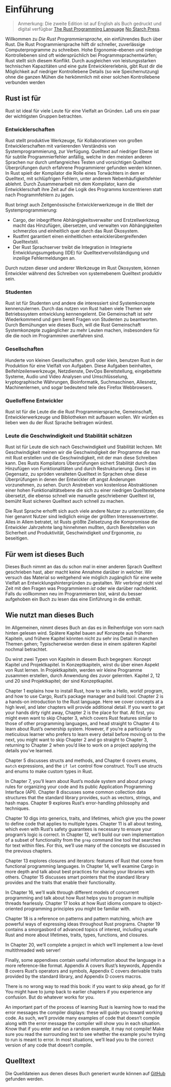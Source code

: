 # Einführung

> Anmerkung: Die zweite Edition ist auf English als Buch gedruckt und digital verfügbar  [The Rust Programming
> Language][nsprust] [No Starch
> Press][nsp].

[nsprust]: https://nostarch.com/rust
[nsp]: https://nostarch.com/

Willkommen zu *Die Rust Programmiersprache*, ein einführendes Buch über Rust.
Die Rust Programmiersprache hilft dir schneller, zuverlässige Computerprogramme zu schreiben.
Hohe Ergonomie-ebenen und niedrige Kontrollebenen sind oft widersprüchlich bei Programmsprachentwürfen; Rust stellt sich diesem Konflikt. Durch ausgleichen von leistungsstarken technischen Kapazitäten und eine gute Entwicklererlebnis, gibt Rust dir die Möglichkeit auf niedriger Kontrollebene Details (so wie Speichernutzung) ohne die ganzen Mühen die herkömmlich mit einer solchen Kontrollebene verbunden werden

## Rust ist für

Rust ist ideal für viele Leute für eine Vielfalt an Gründen. Laß uns ein paar der wichtigsten Gruppen betrachten.

### Entwicklerschaften

Rust stellt produktive Werkzeuge, für Kollaborationen von großen Entwicklerschaften mit variierenden Verständnis von Systemprogrammierung, zur Verfügung. Quelltext auf niedriger Ebene ist für subtile Programmierfehler anfällig, welche in den meisten anderen Sprachen nur durch umfangreiches Testen und vorsichtigen Quelltext Überprüfungen durch erfahrene Programmierer gefunden werden können. In Rust spielt der Kompilator die Rolle eines Torwächters in dem er Quelltext, mit schlüpfrigen Fehlern, unter anderem Nebenhäufigkeitsfehler ablehnt. Durch Zusammenarbeit mit dem Kompilator, kann die  Entwicklerschaft ihre Zeit auf die Logik des Programms konzentrieren statt nach Programmfehlern zu jagen.

Rust bringt auch Zeitgenössische Entwicklerwerkzeuge in die Welt der Systemprogrammierung:

* Cargo, der inbegriffene Abhängigkeitsverwalter und Erstzellwerkzeug macht das Hinzufügen,
  übersetzen, und verwalten von Abhängigkeiten schmerzlos und einheitlich quer durch das Rust
  Ökosystem.
* Rustfmt garantiert einen einheitlichen entwicklerübergreifenden Quelltextstil.
* Der Rust Sprachserver treibt die Integration in Integrierte Entwicklungsumgebung (IDE) 
  für Quelltextvervollständigung und inzeilige Fehlermeldungen an.

Durch nutzen dieser und anderer Werkzeuge im Rust Ökosystem, können Entwickler während des Schreiben von systemebenem Quelltext produktiv sein.

### Studenten

Rust ist für Studenten und andere die interessiert sind Systemkonzepte kennenzulernen. Durch das nutzen von Rust haben viele Themen wie Betriebssystem entwicklung kennengelernt. Die Gemeinschaft ist sehr Wiederkommend und gern bereit Fragen von Studenten zu beantworten. Durch Bemühungen wie dieses Buch, will die Rust Gemeinschaft Systemkonzepte zugänglicher zu mehr Leuten machen, insbesondere für die die noch im Programmiren unerfahren sind.

### Gesellschaften

Hunderte von kleinen Gesellschaften. groß oder klein, benutzen Rust in der Produktion für eine Vielfalt von Aufgaben. Diese Aufgaben beinhalten, Beifehlzeilenwerkzeuge, Netzdienste, DevOps Bereitstellung,  eingebettete Systeme, Audio und Video Analysen und Umschlüsselung, kryptographische Währungen, Bioinformatik, Suchmaschinen, Allesnetz,  Machinenlernen, und sogar bedeutend teile des Firefox Webbrowsers.

### Quelloffene Entwickler

Rust ist für die Leute die die Rust Programmiersprache, Gemeinschaft, Entwicklerwerkzeuge und Bibliotheken mit aufbauen wollen. Wir würden es lieben wen du der Rust Sprache beitragen würdest.

### Leute die Geschwindigkeit und Stabilität schätzen

Rust ist für Leute die sich nach Geschwindigkeit und Stabilität lechzen. Mit Geschwindigkeit meinen wir die Geschwindigkeit der Programme die man mit Rust erstellen und die Geschwindigkeit, mit der man diese Schreiben kann. Des Rusts Kompilators Überprüfungen sichert Stabilität durch das Hinzufügen von Funktionalitäten und durch Restrukturierung. Dies ist im Gegensatz, zu spröden veralteten Quelltext in Sprachen ohne diese Überprüfungen in denen der Entwickler oft angst Änderungen vorzunehmen, zu sehen. Durch Anstreben von kostenlose Abstraktionen einer hohen Funktionalitätsebene die sich zu einer niedrigen Quelltextebene übersetzt, die ebenso schnell wie manuelle geschriebener Quelltext ist, bemüht Rust sicheren Quelltext auch schnell zu machen.

Die Rust Sprache erhofft sich auch viele andere Nutzer zu unterstützen; die hier genannt Nutzer sind lediglich einige der größten Interessenvertreter. Alles in Allem betratet, ist Rusts größte Zielsetzung die Kompromisse die Entwickler Jahrzehnte lang hinnehmen mußten, durch Bereitstellen von Sicherheit *und* Produktivität, Geschwindigkeit *und* Ergonomie, zu beseitigen.

## Für wem ist dieses Buch

Dieses Buch nimmt an das du schon mal in einer anderen Sprach Quelltext geschrieben hast, aber macht keine Annahme darüber in welcher. Wir versuch das Material so weitgehend wie möglich zugänglich für eine weite Vielfalt an Entwicklungshintergründen zu gestalten. Wir verbringt nicht viel Zeit mit den Fragen was Programmieren *ist* oder wie darüber nachdenkt. Falls du vollkommen neu im Programmieren bist, wärst du besser aufgehoben ein Buch zu lesen das eine Einführung in die enthält.

## Wie nutzt man dieses Buch

Im Allgemeinen, nimmt dieses Buch an das es in Reihenfolge von vorn nach hinten gelesen wird. Spätere Kapitel bauen auf Konzepte aus früheren Kapiteln, und frühere Kapitel könnten nicht zu sehr ins Detail in manchen Themen gehen; Typischerweise werden diese in einem späteren Kapitel nochmal betrachtet.

Du wirst zwei Typen von Kapiteln in diesem Buch begegnen: Konzept Kapitel und Projektkapitel. In Konzeptkapiteln, wirst du über einen Aspekt von Rust lernen. In Projektkapiteln,  werden wir kleine Programme zusammen erstellen, durch Anwendung des zuvor gelernten. Kapitel 2, 12 und 20 sind Projektkapitel; der sind Konzeptkapitel.

Chapter 1 explains how to install Rust, how to write a Hello, world! program,
and how to use Cargo, Rust’s package manager and build tool. Chapter 2 is a
hands-on introduction to the Rust language. Here we cover concepts at a high
level, and later chapters will provide additional detail. If you want to get
your hands dirty right away, Chapter 2 is the place for that. At first, you
might even want to skip Chapter 3, which covers Rust features similar to those
of other programming languages, and head straight to Chapter 4 to learn about
Rust’s ownership system. However, if you’re a particularly meticulous learner
who prefers to learn every detail before moving on to the next, you might want
to skip Chapter 2 and go straight to Chapter 3, returning to Chapter 2 when
you’d like to work on a project applying the details you’ve learned.

Chapter 5 discusses structs and methods, and Chapter 6 covers enums, `match`
expressions, and the `if let` control flow construct. You’ll use structs and
enums to make custom types in Rust.

In Chapter 7, you’ll learn about Rust’s module system and about privacy rules
for organizing your code and its public Application Programming Interface
(API). Chapter 8 discusses some common collection data structures that the
standard library provides, such as vectors, strings, and hash maps. Chapter 9
explores Rust’s error-handling philosophy and techniques.

Chapter 10 digs into generics, traits, and lifetimes, which give you the power
to define code that applies to multiple types. Chapter 11 is all about testing,
which even with Rust’s safety guarantees is necessary to ensure your program’s
logic is correct. In Chapter 12, we’ll build our own implementation of a subset
of functionality from the `grep` command line tool that searches for text
within files. For this, we’ll use many of the concepts we discussed in the
previous chapters.

Chapter 13 explores closures and iterators: features of Rust that come from
functional programming languages. In Chapter 14, we’ll examine Cargo in more
depth and talk about best practices for sharing your libraries with others.
Chapter 15 discusses smart pointers that the standard library provides and the
traits that enable their functionality.

In Chapter 16, we’ll walk through different models of concurrent programming
and talk about how Rust helps you to program in multiple threads fearlessly.
Chapter 17 looks at how Rust idioms compare to object-oriented programming
principles you might be familiar with.

Chapter 18 is a reference on patterns and pattern matching, which are powerful
ways of expressing ideas throughout Rust programs. Chapter 19 contains a
smorgasbord of advanced topics of interest, including unsafe Rust and more
about lifetimes, traits, types, functions, and closures.

In Chapter 20, we’ll complete a project in which we’ll implement a low-level
multithreaded web server!

Finally, some appendixes contain useful information about the language in a
more reference-like format. Appendix A covers Rust’s keywords, Appendix B
covers Rust’s operators and symbols, Appendix C covers derivable traits
provided by the standard library, and Appendix D covers macros.

There is no wrong way to read this book: if you want to skip ahead, go for it!
You might have to jump back to earlier chapters if you experience any
confusion. But do whatever works for you.

An important part of the process of learning Rust is learning how to read the
error messages the compiler displays: these will guide you toward working code.
As such, we’ll provide many examples of code that doesn’t compile along with
the error message the compiler will show you in each situation. Know that if
you enter and run a random example, it may not compile! Make sure you read the
surrounding text to see whether the example you’re trying to run is meant to
error. In most situations, we’ll lead you to the correct version of any code
that doesn’t compile.

## Quelltext

Die Quelldateien aus denen dieses Buch generiert wurde können auf
[GitHub][book] gefunden werden. 

[book]: https://github.com/rust-lang/book/tree/master/second-edition/src
